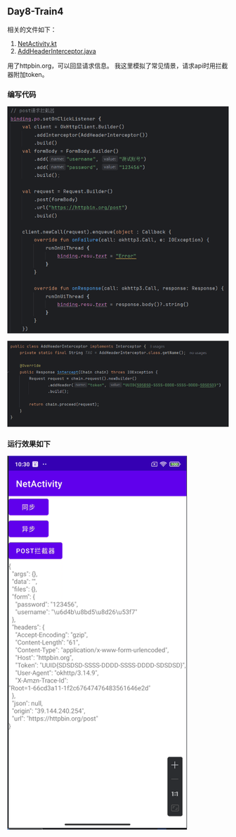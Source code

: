 ## Day8-Train4

相关的文件如下：

1. [NetActivity.kt](app/src/main/java/fan/akua/day9/activities/NetActivity.kt)
2. [AddHeaderInterceptor.java](app/src/main/java/fan/akua/day9/interceptors/AddHeaderInterceptor.java)

用了httpbin.org，可以回显请求信息。
我这里模拟了常见情景，请求api时用拦截器附加token。

### 编写代码

![请求](vx_images/229234014281792.png)

![拦截器](vx_images/318526994353684.png)

### 运行效果如下

![返回](vx_images/67014785738596.png)
